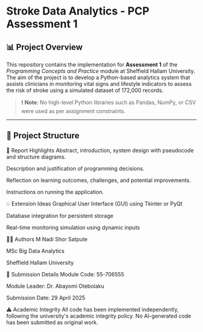 # Stroke Data Analytics - PCP Assessment 1

## 📊 Project Overview

This repository contains the implementation for **Assessment 1** of the *Programming Concepts and Practice* module at Sheffield Hallam University. The aim of the project is to develop a Python-based analytics system that assists clinicians in monitoring vital signs and lifestyle indicators to assess the risk of stroke using a simulated dataset of 172,000 records.

> ❗ **Note**: No high-level Python libraries such as Pandas, NumPy, or CSV were used as per assignment constraints.

---

## 📁 Project Structure
📄 Report Highlights
Abstract, introduction, system design with pseudocode and structure diagrams.

Description and justification of programming decisions.

Reflection on learning outcomes, challenges, and potential improvements.

Instructions on running the application.

💡 Extension Ideas
Graphical User Interface (GUI) using Tkinter or PyQt

Database integration for persistent storage

Real-time monitoring simulation using dynamic inputs

👨‍⚕️ Authors
M Nadi Shor Satpute

MSc Big Data Analytics

Sheffield Hallam University

📅 Submission Details
Module Code: 55-706555

Module Leader: Dr. Abayomi Otebolaku

Submission Date: 29 April 2025

⚠️ Academic Integrity
All code has been implemented independently, following the university's academic integrity policy. No AI-generated code has been submitted as original work.

